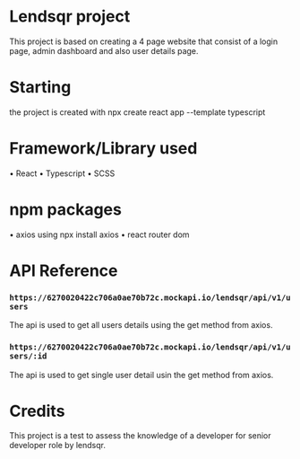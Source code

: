 # Lendsqr project

This project is based on creating a 4 page website that consist of a login page, admin dashboard and also user details page.

# Starting

the project is created with npx create react app --template typescript

# Framework/Library used

• React
• Typescript
• SCSS

# npm packages

• axios using npx install axios
• react router dom

# API Reference

### `https://6270020422c706a0ae70b72c.mockapi.io/lendsqr/api/v1/users`

The api is used to get all users details using the get method from axios.

### `https://6270020422c706a0ae70b72c.mockapi.io/lendsqr/api/v1/users/:id`

The api is used to get single user detail usin the get method from axios.

# Credits

This project is a test to assess the knowledge of a developer for senior developer role by lendsqr.
